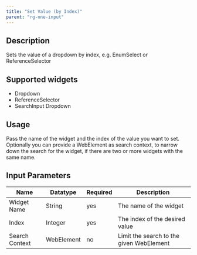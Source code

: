 ```yaml
---
title: "Set Value (by Index)"
parent: "rg-one-input"
---
```


## Description

Sets the value of a dropdown by index, e.g. EnumSelect or ReferenceSelector

## Supported widgets

 + Dropdown
 + ReferenceSelector
 + SearchInput Dropdown

## Usage

Pass the name of the widget and the index of the value you want to set.
Optionally you can provide a WebElement as search context, to narrow down the search for the widget, if there are two or more widgets with the same name.

## Input Parameters

Name | Datatype | Required | Description
--- | --- | --- | ---
Widget Name | String | yes | The name of the widget
Index | Integer | yes | The index of the desired value
Search Context | WebElement | no | Limit the search to the given WebElement
